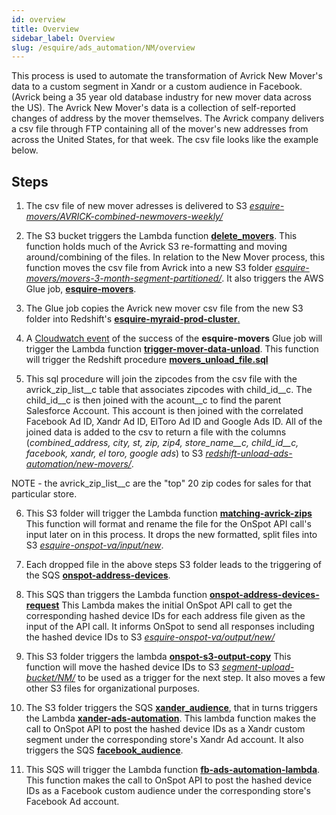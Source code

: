 ```yaml
---
id: overview
title: Overview
sidebar_label: Overview
slug: /esquire/ads_automation/NM/overview
---
```


This process is used to automate the transformation of Avrick New Mover's data to a custom segment in Xandr or a custom audience in Facebook. (Avrick being a 35 year old database industry for new mover data across the US). The Avrick New Mover's data is a collection of self-reported changes of address by the mover themselves. The Avrick company delivers a csv file through FTP containing all of the mover's new addresses from across the United States, for that week. The csv file looks like the example below. 

## Steps
1. The csv file of new mover adresses is delivered to S3 [*esquire-movers/AVRICK-combined-newmovers-weekly/*](https://s3.console.aws.amazon.com/s3/buckets/esquire-movers?region=us-east-2&prefix=AVRICK-combined-newmovers-weekly/&showversions=false)

2. The S3 bucket triggers the Lambda function [**delete_movers**](https://us-east-2.console.aws.amazon.com/lambda/home?region=us-east-2#/functions/delete_movers?tab=configuration). This function holds much of the Avrick S3 re-formatting and moving around/combining of the files. In relation to the New Mover process, this function moves the csv file from Avrick into a new S3 folder [*esquire-movers/movers-3-month-segment-partitioned/*](https://s3.console.aws.amazon.com/s3/buckets/esquire-movers?region=us-east-2&prefix=movers-3-month-segment-partitioned/&showversions=false). It also triggers the AWS Glue job, [**esquire-movers**](https://us-east-2.console.aws.amazon.com/glue/home?region=us-east-2#etl:tab=jobs).

3. The Glue job copies the Avrick new mover csv file from the new S3 folder into Redshift's [**esquire-myraid-prod-cluster**.](https://us-east-2.console.aws.amazon.com/redshiftv2/home?region=us-east-2#cluster-details?cluster=esquire-myriad-prod-cluster)

4. A [Cloudwatch event](https://us-east-2.console.aws.amazon.com/cloudwatch/home?region=us-east-2#logsV2:log-groups/log-group/$252Faws-glue$252Fjobs$252Foutput) of the success of the **esquire-movers** Glue job will trigger the Lambda function [**trigger-mover-data-unload**](https://us-east-2.console.aws.amazon.com/lambda/home?region=us-east-2#/functions/trigger-mover-data-unload?tab=configuration). This function will trigger the Redshift procedure [**movers_unload_file.sql**](https://github.com/Esquire-Media/data-deduplication/blob/master/movers_unload_file.sql) 

5. This sql procedure will join the zipcodes from the csv file with the avrick_zip_list__c table that associates zipcodes with child_id__c. The child_id__c is then joined with the acount__c to find the parent Salesforce Account. This account is then joined with the correlated Facebook Ad ID, Xandr Ad ID, ElToro Ad ID and Google Ads ID. All of the joined data is added to the csv to return a file with the columns (*combined_address, city, st, zip, zip4, store_name__c, child_id__c, facebook, xandr, el toro, google ads*) to S3 [*redshift-unload-ads-automation/new-movers/*](https://s3.console.aws.amazon.com/s3/buckets/redshift-unload-ads-automation?region=us-east-2&prefix=new-movers/&showversions=false).
   
 NOTE - the avrick_zip_list__c are the "top" 20 zip codes for sales for that particular store. 

6. This S3 folder will trigger the Lambda function [**matching-avrick-zips**](https://us-east-2.console.aws.amazon.com/lambda/home?region=us-east-2#/functions/matching_avrick_zips?tab=configuration) This function will format and rename the file for the OnSpot API call's input later on in this process. It drops the new formatted, split files into S3 [*esquire-onspot-va/input/new*](https://s3.console.aws.amazon.com/s3/buckets/esquire-onspot-va?region=us-east-1&prefix=input/new/&showversions=false).

7. Each dropped file in the above steps S3 folder leads to the triggering of the SQS [**onspot-address-devices**](https://console.aws.amazon.com/sqs/v2/home?region=us-east-1#/queues/https%3A%2F%2Fsqs.us-east-1.amazonaws.com%2F646976236542%2Fonspot_address_devices). 

8. This SQS than triggers the Lambda function [**onspot-address-devices-request**](https://console.aws.amazon.com/lambda/home?region=us-east-1#/functions/onspot-address-devices-request) This Lambda makes the initial OnSpot API call to get the corresponding hashed device IDs for each address file given as the input of the API call. It informs OnSpot to send all responses including the hashed device IDs to S3 [*esquire-onspot-va/output/new/*](https://s3.console.aws.amazon.com/s3/buckets/esquire-onspot-va?region=us-east-1&prefix=output/new/&showversions=false)

9. This S3 folder triggers the lambda [**onspot-s3-output-copy**](https://console.aws.amazon.com/lambda/home?region=us-east-1#/functions/onspot-s3-output-copy?tab=configuration) This function will move the hashed device IDs to S3 [*segment-upload-bucket/NM/*](https://s3.console.aws.amazon.com/s3/buckets/segment-upload-bucket?region=us-east-2&prefix=NM/&showversions=false) to be used as a trigger for the next step. It also moves a few other S3 files for organizational purposes.

10. The S3 folder triggers the SQS [**xander_audience**](https://us-east-2.console.aws.amazon.com/sqs/v2/home?region=us-east-2#/queues/https%3A%2F%2Fsqs.us-east-2.amazonaws.com%2F646976236542%2Fxandr_audience), that in turns triggers the Lambda [**xander-ads-automation**](https://us-east-2.console.aws.amazon.com/lambda/home?region=us-east-2#/functions/xandr-ads-automation). This lambda function makes the call to OnSpot API to post the hashed device IDs as a Xandr custom segment under the corresponding store's Xandr Ad account. It also triggers the SQS [**facebook_audience**](https://us-east-2.console.aws.amazon.com/sqs/v2/home?region=us-east-2#/queues/https%3A%2F%2Fsqs.us-east-2.amazonaws.com%2F646976236542%2Ffacebook_audience). 

11. This SQS will trigger the Lambda function [**fb-ads-automation-lambda**](https://us-east-2.console.aws.amazon.com/lambda/home?region=us-east-2#/functions/fb-ads-automation-lambda). This function makes the call to OnSpot API to post the hashed device IDs as a Facebook custom audience under the corresponding store's Facebook Ad account. 
